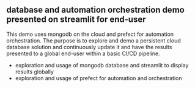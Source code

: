 ## database and automation orchestration demo presented on streamlit for end-user

This demo uses mongodb on the cloud and prefect for automation orchestration. The purpose is to explore and demo a persistent cloud database solution and continuously update it and have the results presented to a global end-user within a basic CI/CD pipeline.

- exploration and usage of mongodb database and streamlit to display results globally
- exploration and usage of prefect for automation and orchestration

